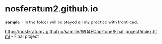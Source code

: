 # nosferatum2.github.io


<b>sample</b> - In the folder will be stayed all my practice with front-end. <br>

https://nosferatum2.github.io/sample/WD4ECapstone/Final_project/index.html  - Final project
